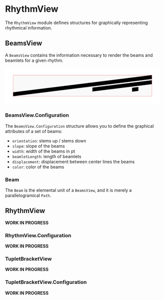 # RhythmView

The `RhythmView` module defines structures for graphically representing rhythmical information.

## BeamsView

A `BeamsView` contains the information necessary to render the beams and beamlets for a given rhythm.

![BeamsView Example](Documentation/beams_example.png "BeamsView example")

### BeamsView.Configuration

The `BeamsView.Configuration` structure allows you to define the graphical attributes of a set of beams:

- `orientation`: stems up / stems down
- `slope`: slope of the beams
- `width`: width of the beams in pt
- `beamletLength`: length of beamlets
- `displacement`: displacement between center lines the beams
- `color`: color of the beams

### Beam

The `Beam` is the elemental unit of a `BeamsView`, and it is merely a parallelogramical `Path`.

## RhythmView

**WORK IN PROGRESS**

### RhythmView.Configuration

**WORK IN PROGRESS**

### TupletBracketView

**WORK IN PROGRESS**

### TupletBracketView.Configuration

**WORK IN PROGRESS**
